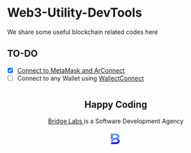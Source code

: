 # Web3-Utility-DevTools

We share some useful blockchain related codes here

## TO-DO

- [x] [Connect to MetaMask and ArConnect](/eth-arweave-connect)
- [ ] Connect to any Wallet using [WallectConnect](https://walletconnect.com/)

#

<h2 align="center">
  Happy Coding
</h2>
<p align="center"><a href="/">Bridge Labs </a> is a Software Development Agency</p>
<p align="center">
  <img src="./media/bridge-labs-icon.png" width="50" />
</p>
